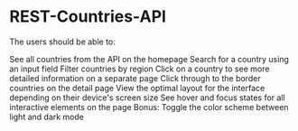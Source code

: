 # REST-Countries-API

The users should be able to:

See all countries from the API on the homepage
Search for a country using an input field
Filter countries by region
Click on a country to see more detailed information on a separate page
Click through to the border countries on the detail page
View the optimal layout for the interface depending on their device's screen size
See hover and focus states for all interactive elements on the page
Bonus: Toggle the color scheme between light and dark mode
